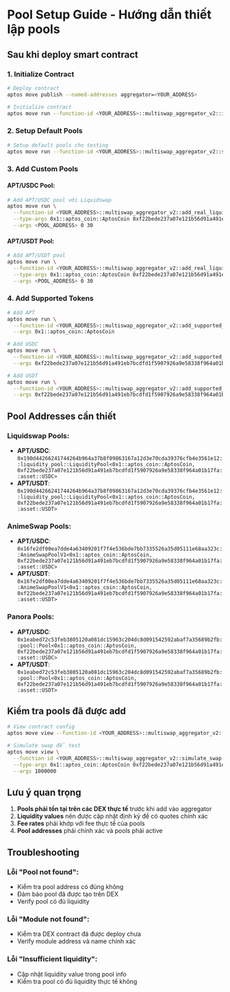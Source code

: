 # Pool Setup Guide - Hướng dẫn thiết lập pools

## Sau khi deploy smart contract

### 1. Initialize Contract
```bash
# Deploy contract
aptos move publish --named-addresses aggregator=<YOUR_ADDRESS>

# Initialize contract
aptos move run --function-id <YOUR_ADDRESS>::multiswap_aggregator_v2::initialize
```

### 2. Setup Default Pools
```bash
# Setup default pools cho testing
aptos move run --function-id <YOUR_ADDRESS>::multiswap_aggregator_v2::setup_default_pools
```

### 3. Add Custom Pools

#### APT/USDC Pool:
```bash
# Add APT/USDC pool với Liquidswap
aptos move run \
  --function-id <YOUR_ADDRESS>::multiswap_aggregator_v2::add_real_liquidswap_pool \
  --type-args 0x1::aptos_coin::AptosCoin 0xf22bede237a07e121b56d91a491eb7bcdfd1f5907926a9e58338f964a01b17fa::asset::USDC \
  --args <POOL_ADDRESS> 0 30
```

#### APT/USDT Pool:
```bash
# Add APT/USDT pool
aptos move run \
  --function-id <YOUR_ADDRESS>::multiswap_aggregator_v2::add_real_liquidswap_pool \
  --type-args 0x1::aptos_coin::AptosCoin 0xf22bede237a07e121b56d91a491eb7bcdfd1f5907926a9e58338f964a01b17fa::asset::USDT \
  --args <POOL_ADDRESS> 0 30
```

### 4. Add Supported Tokens
```bash
# Add APT
aptos move run \
  --function-id <YOUR_ADDRESS>::multiswap_aggregator_v2::add_supported_token \
  --args 0x1::aptos_coin::AptosCoin

# Add USDC
aptos move run \
  --function-id <YOUR_ADDRESS>::multiswap_aggregator_v2::add_supported_token \
  --args 0xf22bede237a07e121b56d91a491eb7bcdfd1f5907926a9e58338f964a01b17fa::asset::USDC

# Add USDT
aptos move run \
  --function-id <YOUR_ADDRESS>::multiswap_aggregator_v2::add_supported_token \
  --args 0xf22bede237a07e121b56d91a491eb7bcdfd1f5907926a9e58338f964a01b17fa::asset::USDT
```

## Pool Addresses cần thiết

### Liquidswap Pools:
- **APT/USDC**: `0x190d44266241744264b964a37b8f09863167a12d3e70cda39376cfb4e3561e12::liquidity_pool::LiquidityPool<0x1::aptos_coin::AptosCoin, 0xf22bede237a07e121b56d91a491eb7bcdfd1f5907926a9e58338f964a01b17fa::asset::USDC>`
- **APT/USDT**: `0x190d44266241744264b964a37b8f09863167a12d3e70cda39376cfb4e3561e12::liquidity_pool::LiquidityPool<0x1::aptos_coin::AptosCoin, 0xf22bede237a07e121b56d91a491eb7bcdfd1f5907926a9e58338f964a01b17fa::asset::USDT>`

### AnimeSwap Pools:
- **APT/USDC**: `0x16fe2df00ea7dde4a63409201f7f4e536bde7bb7335526a35d05111e68aa323c::AnimeSwapPoolV1<0x1::aptos_coin::AptosCoin, 0xf22bede237a07e121b56d91a491eb7bcdfd1f5907926a9e58338f964a01b17fa::asset::USDC>`
- **APT/USDT**: `0x16fe2df00ea7dde4a63409201f7f4e536bde7bb7335526a35d05111e68aa323c::AnimeSwapPoolV1<0x1::aptos_coin::AptosCoin, 0xf22bede237a07e121b56d91a491eb7bcdfd1f5907926a9e58338f964a01b17fa::asset::USDT>`

### Panora Pools:
- **APT/USDC**: `0x1eabed72c53feb3805120a081dc15963c204dc8d091542592abaf7a35689b2fb::pool::Pool<0x1::aptos_coin::AptosCoin, 0xf22bede237a07e121b56d91a491eb7bcdfd1f5907926a9e58338f964a01b17fa::asset::USDC>`
- **APT/USDT**: `0x1eabed72c53feb3805120a081dc15963c204dc8d091542592abaf7a35689b2fb::pool::Pool<0x1::aptos_coin::AptosCoin, 0xf22bede237a07e121b56d91a491eb7bcdfd1f5907926a9e58338f964a01b17fa::asset::USDT>`

## Kiểm tra pools đã được add

```bash
# View contract config
aptos move view --function-id <YOUR_ADDRESS>::multiswap_aggregator_v2::get_config

# Simulate swap để test
aptos move view \
  --function-id <YOUR_ADDRESS>::multiswap_aggregator_v2::simulate_swap \
  --type-args 0x1::aptos_coin::AptosCoin 0xf22bede237a07e121b56d91a491eb7bcdfd1f5907926a9e58338f964a01b17fa::asset::USDC \
  --args 1000000
```

## Lưu ý quan trọng

1. **Pools phải tồn tại trên các DEX thực tế** trước khi add vào aggregator
2. **Liquidity values** nên được cập nhật định kỳ để có quotes chính xác
3. **Fee rates** phải khớp với fee thực tế của pools
4. **Pool addresses** phải chính xác và pools phải active

## Troubleshooting

### Lỗi "Pool not found":
- Kiểm tra pool address có đúng không
- Đảm bảo pool đã được tạo trên DEX
- Verify pool có đủ liquidity

### Lỗi "Module not found":
- Kiểm tra DEX contract đã được deploy chưa
- Verify module address và name chính xác

### Lỗi "Insufficient liquidity":
- Cập nhật liquidity value trong pool info
- Kiểm tra pool có đủ liquidity thực tế không 